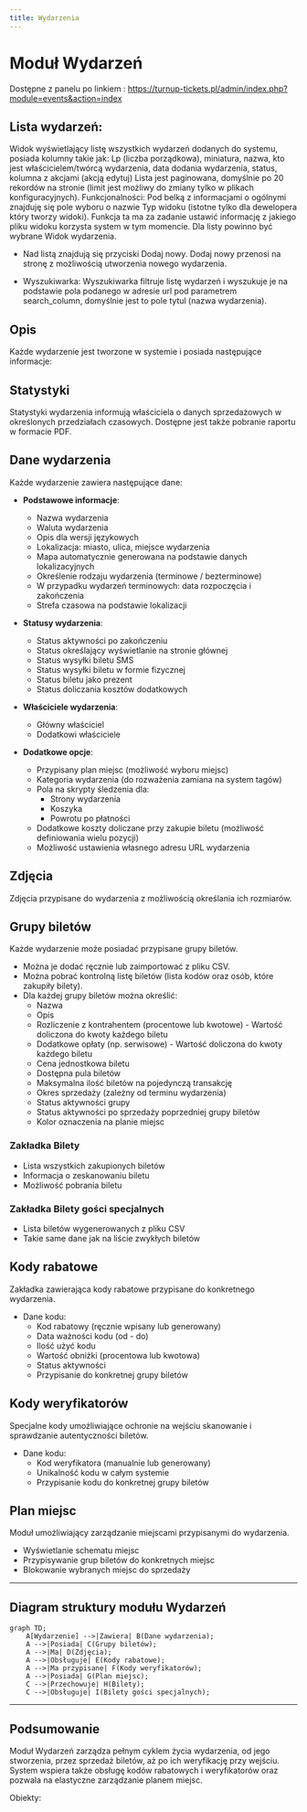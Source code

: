```yaml
---
title: Wydarzenia
---
```


# Moduł Wydarzeń

Dostępne z panelu po linkiem : https://turnup-tickets.pl/admin/index.php?module=events&action=index

## Lista wydarzeń:

Widok wyświetlający listę wszystkich wydarzeń dodanych do systemu, posiada kolumny takie jak:
Lp (liczba porządkowa), miniatura, nazwa, kto jest właścicielem/twórcą wydarzenia, data dodania wydarzenia, status, kolumna z akcjami (akcją edytuj)
Lista jest paginowana, domyślnie po 20 rekordów na stronie (limit jest możliwy do zmiany tylko w plikach konfiguracyjnych).
Funkcjonalności:
Pod belką z informacjami o ogólnymi znajduję się pole wyboru o nazwie Typ widoku (istotne tylko dla dewelopera który tworzy widoki). Funkcja ta ma za zadanie ustawić informację z jakiego pliku widoku korzysta system w tym momencie. Dla listy powinno być wybrane Widok wydarzenia.

- Nad listą znajdują się przyciski Dodaj nowy. Dodaj nowy przenosi na stronę z możliwością utworzenia nowego wydarzenia. 
    
- Wyszukiwarka: Wyszukiwarka filtruje listę wydarzeń i wyszukuje je na podstawie pola podanego w adresie url pod parametrem search_column, domyślnie jest to pole tytul (nazwa wydarzenia).

## Opis
Każde wydarzenie jest tworzone w systemie i posiada następujące informacje:

## Statystyki
Statystyki wydarzenia informują właściciela o danych sprzedażowych w określonych przedziałach czasowych. Dostępne jest także pobranie raportu w formacie PDF.

## Dane wydarzenia
Każde wydarzenie zawiera następujące dane:
- **Podstawowe informacje**:
    - Nazwa wydarzenia
    - Waluta wydarzenia
    - Opis dla wersji językowych
    - Lokalizacja: miasto, ulica, miejsce wydarzenia
    - Mapa automatycznie generowana na podstawie danych lokalizacyjnych
    - Określenie rodzaju wydarzenia (terminowe / bezterminowe)
    - W przypadku wydarzeń terminowych: data rozpoczęcia i zakończenia
    - Strefa czasowa na podstawie lokalizacji

- **Statusy wydarzenia**:
    - Status aktywności po zakończeniu
    - Status określający wyświetlanie na stronie głównej
    - Status wysyłki biletu SMS
    - Status wysyłki biletu w formie fizycznej
    - Status biletu jako prezent
    - Status doliczania kosztów dodatkowych

- **Właściciele wydarzenia**:
    - Główny właściciel
    - Dodatkowi właściciele

- **Dodatkowe opcje**:
    - Przypisany plan miejsc (możliwość wyboru miejsc)
    - Kategoria wydarzenia (do rozważenia zamiana na system tagów)
    - Pola na skrypty śledzenia dla:
        - Strony wydarzenia
        - Koszyka
        - Powrotu po płatności
    - Dodatkowe koszty doliczane przy zakupie biletu (możliwość definiowania wielu pozycji)
    - Możliwość ustawienia własnego adresu URL wydarzenia

## Zdjęcia
Zdjęcia przypisane do wydarzenia z możliwością określania ich rozmiarów.

## Grupy biletów
Każde wydarzenie może posiadać przypisane grupy biletów.
- Można je dodać ręcznie lub zaimportować z pliku CSV.
- Można pobrać kontrolną listę biletów (lista kodów oraz osób, które zakupiły bilety).
- Dla każdej grupy biletów można określić:
    - Nazwa
    - Opis
    - Rozliczenie z kontrahentem (procentowe lub kwotowe) - Wartość doliczona do kwoty każdego biletu
    - Dodatkowe opłaty (np. serwisowe) - Wartość doliczona do kwoty każdego biletu
    - Cena jednostkowa biletu
    - Dostępna pula biletów
    - Maksymalna ilość biletów na pojedynczą transakcję
    - Okres sprzedaży (zależny od terminu wydarzenia)
    - Status aktywności grupy
    - Status aktywności po sprzedaży poprzedniej grupy biletów
    - Kolor oznaczenia na planie miejsc

### Zakładka **Bilety**
- Lista wszystkich zakupionych biletów
- Informacja o zeskanowaniu biletu
- Możliwość pobrania biletu

### Zakładka **Bilety gości specjalnych**
- Lista biletów wygenerowanych z pliku CSV
- Takie same dane jak na liście zwykłych biletów

## Kody rabatowe
Zakładka zawierająca kody rabatowe przypisane do konkretnego wydarzenia.
- Dane kodu:
    - Kod rabatowy (ręcznie wpisany lub generowany)
    - Data ważności kodu (od - do)
    - Ilość użyć kodu
    - Wartość obniżki (procentowa lub kwotowa)
    - Status aktywności
    - Przypisanie do konkretnej grupy biletów

## Kody weryfikatorów
Specjalne kody umożliwiające ochronie na wejściu skanowanie i sprawdzanie autentyczności biletów.
- Dane kodu:
    - Kod weryfikatora (manualnie lub generowany)
    - Unikalność kodu w całym systemie
    - Przypisanie kodu do konkretnej grupy biletów

## Plan miejsc
Moduł umożliwiający zarządzanie miejscami przypisanymi do wydarzenia.
- Wyświetlanie schematu miejsc
- Przypisywanie grup biletów do konkretnych miejsc
- Blokowanie wybranych miejsc do sprzedaży

---

## Diagram struktury modułu Wydarzeń
```mermaid
graph TD;
    A[Wydarzenie] -->|Zawiera| B(Dane wydarzenia);
    A -->|Posiada| C(Grupy biletów);
    A -->|Ma| D(Zdjęcia);
    A -->|Obsługuje| E(Kody rabatowe);
    A -->|Ma przypisane| F(Kody weryfikatorów);
    A -->|Posiada| G(Plan miejsc);
    C -->|Przechowuje| H(Bilety);
    C -->|Obsługuje| I(Bilety gości specjalnych);
```

---

## Podsumowanie
Moduł Wydarzeń zarządza pełnym cyklem życia wydarzenia, od jego stworzenia, przez sprzedaż biletów, aż po ich weryfikację przy wejściu. System wspiera także obsługę kodów rabatowych i weryfikatorów oraz pozwala na elastyczne zarządzanie planem miejsc.

Obiekty: 
